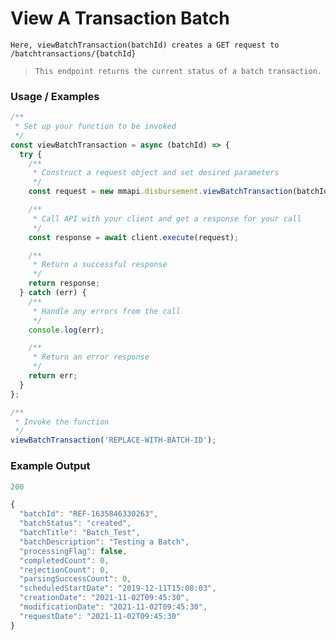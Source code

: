 # View A Transaction Batch

`Here, viewBatchTransaction(batchId) creates a GET request to /batchtransactions/{batchId}`

> `This endpoint returns the current status of a batch transaction.`

### Usage / Examples
```javascript
/**
 * Set up your function to be invoked
 */
const viewBatchTransaction = async (batchId) => {
  try {
    /**
     * Construct a request object and set desired parameters
     */
    const request = new mmapi.disbursement.viewBatchTransaction(batchId);

    /**
     * Call API with your client and get a response for your call
     */
    const response = await client.execute(request);

    /**
     * Return a successful response
     */
    return response;
  } catch (err) {
    /**
     * Handle any errors from the call
     */
    console.log(err);

    /**
     * Return an error response
     */
    return err;
  }
};

/**
 * Invoke the function
 */
viewBatchTransaction('REPLACE-WITH-BATCH-ID');
```

### Example Output
```javascript
200

{
  "batchId": "REF-1635846330263",
  "batchStatus": "created",
  "batchTitle": "Batch_Test",
  "batchDescription": "Testing a Batch",
  "processingFlag": false,
  "completedCount": 0,
  "rejectionCount": 0,
  "parsingSuccessCount": 0,
  "scheduledStartDate": "2019-12-11T15:08:03",
  "creationDate": "2021-11-02T09:45:30",
  "modificationDate": "2021-11-02T09:45:30",
  "requestDate": "2021-11-02T09:45:30"
}
```
